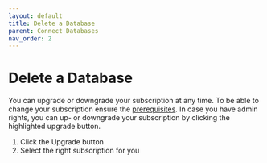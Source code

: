 ```yaml
---
layout: default
title: Delete a Database
parent: Connect Databases
nav_order: 2
---
```


# Delete a Database
You can upgrade or downgrade your subscription at any time. To be able to change your
subscription ensure the [prerequisites](../subscription.html). In case you have admin rights, you can up- or downgrade your
subscription by clicking the highlighted upgrade button.

1. Click the Upgrade button
2. Select the right subscription for you
